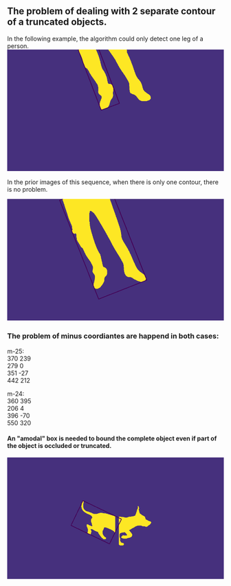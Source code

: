 ## The problem of dealing with 2 separate contour of a truncated objects.  
In the following example, the algorithm could only detect one leg of a person.      
![-](m-25.png)
  
  
In the prior images of this sequence, when there is only one contour, there is no problem.  
  
![](m-24.png)

  
### The problem of minus coordiantes are happend in both cases:  
m-25:  
370 239  
279 0  
351 -27  
442 212  
  
m-24:  
360 395  
206 4  
396 -70  
550 320  
  
  
  
#### An "amodal" box is needed to bound the complete object even if part of the object is occluded or truncated.
![](m-0.png)
